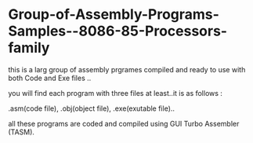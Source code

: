 # Group-of-Assembly-Programs-Samples--8086-85-Processors-family

this is a larg group of assembly prgrames compiled and ready to use with both Code and Exe files ..

you will find each program with three files at least..it is as follows :

.asm(code file), .obj(object file), .exe(exutable file)..


all these programs are coded and compiled using GUI Turbo Assembler (TASM).
